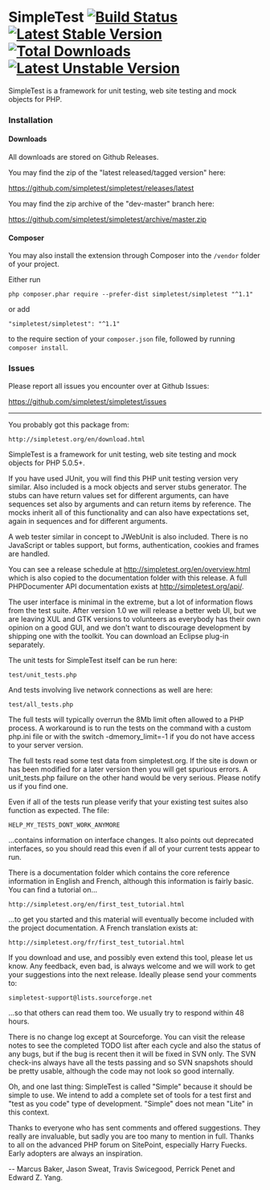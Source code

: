 SimpleTest [![Build Status](https://travis-ci.org/simpletest/simpletest.svg)](https://travis-ci.org/simpletest/simpletest) [![Latest Stable Version](https://img.shields.io/packagist/v/simpletest/simpletest.svg?style=flat-square)](https://packagist.org/packages/simpletest/simpletest) [![Total Downloads](https://img.shields.io/packagist/dt/simpletest/simpletest.svg?style=flat-square)](https://packagist.org/packages/simpletest/simpletest) [![Latest Unstable Version](https://poser.pugx.org/simpletest/simpletest/v/unstable)](https://packagist.org/packages/simpletest/simpletest) 
==========

SimpleTest is a framework for unit testing, web site testing and
mock objects for PHP.

### Installation

#### Downloads

All downloads are stored on Github Releases.

You may find the zip of the "latest released/tagged version" here:

https://github.com/simpletest/simpletest/releases/latest

You may find the zip archive of the "dev-master" branch here:

https://github.com/simpletest/simpletest/archive/master.zip

#### Composer

You may also install the extension through Composer into the `/vendor` folder of your project.

Either run

    php composer.phar require --prefer-dist simpletest/simpletest "^1.1"

or add

    "simpletest/simpletest": "^1.1"

to the require section of your `composer.json` file, followed by running `composer install`.

### Issues

Please report all issues you encounter over at Github Issues:

https://github.com/simpletest/simpletest/issues

-----

You probably got this package from:

    http://simpletest.org/en/download.html

SimpleTest is a framework for unit testing, web site testing and
mock objects for PHP 5.0.5+.

If you have used JUnit, you will find this PHP unit testing version very
similar. Also included is a mock objects and server stubs generator.
The stubs can have return values set for different arguments, can have
sequences set also by arguments and can return items by reference.
The mocks inherit all of this functionality and can also have
expectations set, again in sequences and for different arguments.

A web tester similar in concept to JWebUnit is also included. There is no
JavaScript or tables support, but forms, authentication, cookies and
frames are handled.

You can see a release schedule at http://simpletest.org/en/overview.html
which is also copied to the documentation folder with this release.
A full PHPDocumenter API documentation exists at
http://simpletest.org/api/.

The user interface is minimal in the extreme, but a lot of information
flows from the test suite. After version 1.0 we will release a better
web UI, but we are leaving XUL and GTK versions to volunteers as
everybody has their own opinion on a good GUI, and we don't want to
discourage development by shipping one with the toolkit. You can
download an Eclipse plug-in separately.

The unit tests for SimpleTest itself can be run here:

    test/unit_tests.php

And tests involving live network connections as well are here:

    test/all_tests.php

The full tests will typically overrun the 8Mb limit often allowed
to a PHP process. A workaround is to run the tests on the command
with a custom php.ini file or with the switch -dmemory_limit=-1
if you do not have access to your server version.

The full tests read some test data from simpletest.org. If the site
is down or has been modified for a later version then you will get
spurious errors. A unit_tests.php failure on the other hand would be
very serious. Please notify us if you find one.

Even if all of the tests run please verify that your existing test suites
also function as expected. The file:

    HELP_MY_TESTS_DONT_WORK_ANYMORE

...contains information on interface changes. It also points out
deprecated interfaces, so you should read this even if all of
your current tests appear to run.

There is a documentation folder which contains the core reference information
in English and French, although this information is fairly basic.
You can find a tutorial on...

    http://simpletest.org/en/first_test_tutorial.html

...to get you started and this material will eventually become included
with the project documentation. A French translation exists at:

    http://simpletest.org/fr/first_test_tutorial.html

If you download and use, and possibly even extend this tool, please let us
know. Any feedback, even bad, is always welcome and we will work to get
your suggestions into the next release. Ideally please send your
comments to:

    simpletest-support@lists.sourceforge.net

...so that others can read them too. We usually try to respond within 48
hours.

There is no change log except at Sourceforge. You can visit the
release notes to see the completed TODO list after each cycle and also the
status of any bugs, but if the bug is recent then it will be fixed in SVN only.
The SVN check-ins always have all the tests passing and so SVN snapshots should
be pretty usable, although the code may not look so good internally.

Oh, and one last thing: SimpleTest is called "Simple" because it should
be simple to use. We intend to add a complete set of tools for a test
first and "test as you code" type of development. "Simple" does not mean
"Lite" in this context.

Thanks to everyone who has sent comments and offered suggestions. They
really are invaluable, but sadly you are too many to mention in full.
Thanks to all on the advanced PHP forum on SitePoint, especially Harry
Fuecks. Early adopters are always an inspiration.

 -- Marcus Baker, Jason Sweat, Travis Swicegood, Perrick Penet and Edward Z. Yang.
